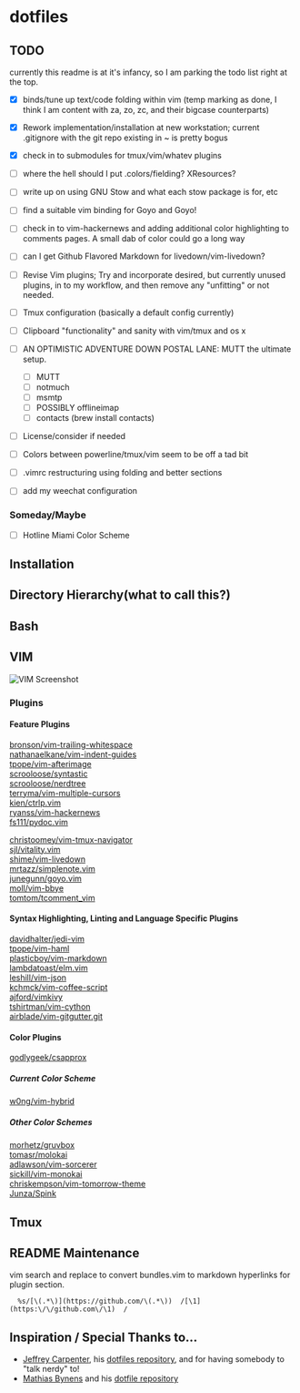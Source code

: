 # dotfiles

## TODO

currently this readme is at it's infancy, so I am parking the todo list right
at the top.

- [x] binds/tune up text/code folding within vim (temp marking as done, I think
I am content with za, zo, zc, and their bigcase counterparts)

- [x] Rework implementation/installation at new workstation; current .gitignore
with the git repo existing in ~ is pretty bogus
- [x] check in to submodules for tmux/vim/whatev plugins
- [ ] where the hell should I put .colors/fielding? XResources?
- [ ] write up on using GNU Stow and what each stow package is for, etc
- [ ] find a suitable vim binding for Goyo and Goyo!
- [ ] check in to vim-hackernews and adding additional color highlighting to
 comments pages. A small dab of color could go a long way
- [ ] can I get Github Flavored Markdown for livedown/vim-livedown?
- [ ] Revise Vim plugins; Try and incorporate desired, but currently unused
plugins, in to my workflow, and then remove any "unfitting" or not needed.
- [ ] Tmux configuration (basically a default config currently)
- [ ] Clipboard "functionality" and sanity with vim/tmux and os x
- [ ] AN OPTIMISTIC ADVENTURE DOWN POSTAL LANE: MUTT the ultimate setup.
  - [ ] MUTT
  - [ ] notmuch
  - [ ] msmtp
  - [ ] POSSIBLY offlineimap
  - [ ] contacts (brew install contacts)
- [ ] License/consider if needed
- [ ] Colors between powerline/tmux/vim seem to be off a tad bit
- [ ] .vimrc restructuring using folding and better sections
- [ ] add my weechat configuration

### Someday/Maybe
- [ ] Hotline Miami Color Scheme

## Installation


## Directory Hierarchy(what to call this?)


## Bash



## VIM

![VIM Screenshot](http://justfielding.com/dotfiles/img/vim.png)

### Plugins

#### Feature Plugins

[bronson/vim-trailing-whitespace](https://github.com/bronson/vim-trailing-whitespace)  
[nathanaelkane/vim-indent-guides](https://github.com/nathanaelkane/vim-indent-guides)  
[tpope/vim-afterimage](https://github.com/tpope/vim-afterimage)  
[scrooloose/syntastic](https://github.com/scrooloose/syntastic)  
[scrooloose/nerdtree](https://github.com/scrooloose/nerdtree)  
[terryma/vim-multiple-cursors](https://github.com/terryma/vim-multiple-cursors)  
[kien/ctrlp.vim](https://github.com/kien/ctrlp.vim)  
[ryanss/vim-hackernews](https://github.com/ryanss/vim-hackernews)  
[fs111/pydoc.vim](https://github.com/fs111/pydoc.vim)  

[christoomey/vim-tmux-navigator](https://github.com/christoomey/vim-tmux-navigator)  
[sjl/vitality.vim](https://github.com/sjl/vitality.vim)  
[shime/vim-livedown](https://github.com/shime/vim-livedown)  
[mrtazz/simplenote.vim](https://github.com/mrtazz/simplenote.vim)  
[junegunn/goyo.vim](https://github.com/junegunn/goyo.vim)  
[moll/vim-bbye](https://github.com/moll/vim-bbye)  
[tomtom/tcomment_vim](https://github.com/tomtom/tcomment_vim)  

#### Syntax Highlighting, Linting and Language Specific Plugins

[davidhalter/jedi-vim](https://github.com/davidhalter/jedi-vim)  
[tpope/vim-haml](https://github.com/tpope/vim-haml)  
[plasticboy/vim-markdown](https://github.com/plasticboy/vim-markdown)  
[lambdatoast/elm.vim](https://github.com/lambdatoast/elm.vim)  
[leshill/vim-json](https://github.com/leshill/vim-json)  
[kchmck/vim-coffee-script](https://github.com/kchmck/vim-coffee-script)  
[ajford/vimkivy](https://github.com/ajford/vimkivy)  
[tshirtman/vim-cython](https://github.com/tshirtman/vim-cython)  
[airblade/vim-gitgutter.git](https://github.com/airblade/vim-gitgutter.git)  

#### Color Plugins

[godlygeek/csapprox](https://github.com/godlygeek/csapprox)  

##### Current Color Scheme

[w0ng/vim-hybrid](https://github.com/w0ng/vim-hybrid)  

##### Other Color Schemes

[morhetz/gruvbox](https://github.com/morhetz/gruvbox)  
[tomasr/molokai](https://github.com/tomasr/molokai)  
[adlawson/vim-sorcerer](https://github.com/adlawson/vim-sorcerer)  
[sickill/vim-monokai](https://github.com/sickill/vim-monokai)  
[chriskempson/vim-tomorrow-theme](https://github.com/chriskempson/vim-tomorrow-theme)  
[Junza/Spink](https://github.com/Junza/Spink)  

## Tmux

## README Maintenance

vim search and replace to convert bundles.vim to markdown hyperlinks for plugin
section.

```
  %s/[\(.*\)](https://github.com/\(.*\))  /[\1](https:\/\/github.com\/\1)  /
```

## Inspiration / Special Thanks to...

* [Jeffrey Carpenter](https://github.com/i8degrees), 
his [dotfiles repository](https://github.com/i8degrees/dotfiles), and for
having somebody to "talk nerdy" to!
* [Mathias Bynens](https://mathiasbynens.be/) and his
 [dotfile repository](https://github.com/mathiasbynens/dotfiles)

